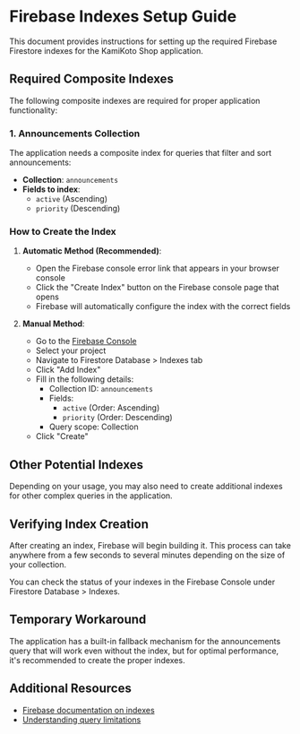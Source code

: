 # Firebase Indexes Setup Guide

This document provides instructions for setting up the required Firebase Firestore indexes for the KamiKoto Shop application.

## Required Composite Indexes

The following composite indexes are required for proper application functionality:

### 1. Announcements Collection

The application needs a composite index for queries that filter and sort announcements:

- **Collection**: `announcements`
- **Fields to index**: 
  - `active` (Ascending)
  - `priority` (Descending)

### How to Create the Index

1. **Automatic Method (Recommended)**:
   - Open the Firebase console error link that appears in your browser console
   - Click the "Create Index" button on the Firebase console page that opens
   - Firebase will automatically configure the index with the correct fields

2. **Manual Method**:
   - Go to the [Firebase Console](https://console.firebase.google.com/)
   - Select your project
   - Navigate to Firestore Database > Indexes tab
   - Click "Add Index"
   - Fill in the following details:
     - Collection ID: `announcements`
     - Fields:
       - `active` (Order: Ascending)
       - `priority` (Order: Descending)
     - Query scope: Collection
   - Click "Create"

## Other Potential Indexes

Depending on your usage, you may also need to create additional indexes for other complex queries in the application.

## Verifying Index Creation

After creating an index, Firebase will begin building it. This process can take anywhere from a few seconds to several minutes depending on the size of your collection.

You can check the status of your indexes in the Firebase Console under Firestore Database > Indexes.

## Temporary Workaround

The application has a built-in fallback mechanism for the announcements query that will work even without the index, but for optimal performance, it's recommended to create the proper indexes.

## Additional Resources

- [Firebase documentation on indexes](https://firebase.google.com/docs/firestore/query-data/indexing)
- [Understanding query limitations](https://firebase.google.com/docs/firestore/query-data/queries#query_limitations) 